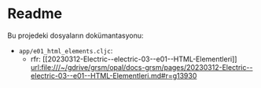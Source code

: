 
# Readme

Bu projedeki dosyaların dokümantasyonu: 

- `app/e01_html_elements.cljc`:
  - rfr: [[20230312-Electric--electric-03--e01--HTML-Elementleri]] <url:file:///~/gdrive/grsm/opal/docs-grsm/pages/20230312-Electric--electric-03--e01--HTML-Elementleri.md#r=g13930>

